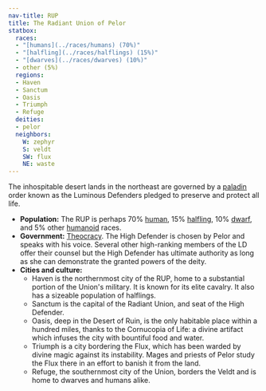 ```yaml
---
nav-title: RUP
title: The Radiant Union of Pelor
statbox:
  races:
  - "[humans](../races/humans) (70%)"
  - "[halfling](../races/halflings) (15%)"
  - "[dwarves](../races/dwarves) (10%)"
  - other (5%)
  regions:
  - Haven
  - Sanctum
  - Oasis
  - Triumph
  - Refuge
  deities:
  - pelor
  neighbors:
    W: zephyr
    S: veldt
    SW: flux
    NE: waste
---
```


The inhospitable desert lands in the northeast are governed by a [paladin](https://dungeonsdragons.fandom.com/wiki/Paladin) order known as the Luminous Defenders pledged to preserve and protect all life.

* **Population:** The RUP is perhaps 70% [human](../races/humans), 15% [halfling](../races/halflings), 10% [dwarf](../races/dwarves), and 5% other [humanoid](https://dungeonsdragons.fandom.com/wiki/Humanoid) races.
* **Government:** [Theocracy](https://en.wikipedia.org/wiki/Theocracy). The High Defender is chosen by Pelor and speaks with his voice. Several other high-ranking members of the LD offer their counsel but the High Defender has ultimate authority as long as she can demonstrate the granted powers of the deity.
* **Cities and culture:**
  * Haven is the northernmost city of the RUP, home to a substantial portion of the Union's military. It is known for its elite cavalry. It also has a sizeable population of halflings.
  * Sanctum is the capital of the Radiant Union, and seat of the High Defender.
  * Oasis, deep in the Desert of Ruin, is the only habitable place within a hundred miles, thanks to the Cornucopia of Life: a divine artifact which infuses the city with bountiful food and water.
  * Triumph is a city bordering the Flux, which has been warded by divine magic against its instability. Mages and priests of Pelor study the Flux there in an effort to banish it from the land.
  * Refuge, the southernmost city of the Union, borders the Veldt and is home to dwarves and humans alike.
